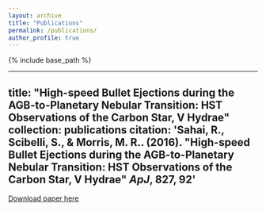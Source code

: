 ```yaml
---
layout: archive
title: "Publications"
permalink: /publications/
author_profile: true
---
```


{% include base_path %}

---
title: "High-speed Bullet Ejections during the AGB-to-Planetary Nebular Transition: HST Observations of the Carbon Star, V Hydrae"
collection: publications
citation: 'Sahai, R., Scibelli, S., & Morris, M. R.. (2016). &quot;High-speed Bullet Ejections during the AGB-to-Planetary Nebular Transition: HST Observations of the Carbon Star, V Hydrae&quot; <i>ApJ</i>, 827, 92'
---

[Download paper here](http://samscibelli.github.io/files/Vhya_apj_827_2_92.pdf)

